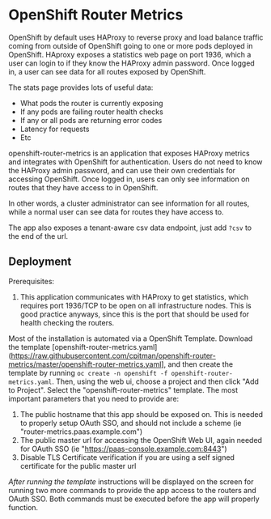 # OpenShift Router Metrics

OpenShift by default uses HAProxy to reverse proxy and load balance
traffic coming from outside of OpenShift going to one or more pods
deployed in OpenShift. HAproxy exposes a statistics web page on port 1936, which
a user can login to if they know the HAProxy admin password. Once logged in, a
user can see data for all routes exposed by OpenShift.

The stats page provides lots of useful data:

* What pods the router is currently exposing
* If any pods are failing router health checks
* If any or all pods are returning error codes
* Latency for requests
* Etc

openshift-router-metrics is an application that exposes HAProxy metrics and
integrates with OpenShift for authentication. Users do not need to know the
HAProxy admin password, and can use their own credentials for accessing
OpenShift. Once logged in, users can only see information on routes that they
have access to in OpenShift.

In other words, a cluster administrator can see information for all routes,
while a normal user can see data for routes they have access to.

The app also exposes a tenant-aware csv data endpoint, just add `?csv` to the
end of the url.

## Deployment

Prerequisites:

1. This application communicates with HAProxy to get statistics, which requires
   port 1936/TCP to be open on all infrastructure nodes. This is good practice
   anyways, since this is the port that should be used for health checking the
   routers.

Most of the installation is automated via a OpenShift Template. Download the
template
[openshift-router-metrics.yaml](https://raw.githubusercontent.com/cpitman/openshift-router-metrics/master/openshift-router-metrics.yaml],
and then create the template by running `oc create -n openshift -f
openshift-router-metrics.yaml`. Then, using the web ui, choose a project and then
click "Add to Project". Select the "openshift-router-metrics" template. The most
important parameters that you need to provide are:

1. The public hostname that this app should be exposed on. This is needed to
   properly setup OAuth SSO, and should not include a scheme (ie
   "router-metrics.paas.example.com")
2. The public master url for accessing the OpenShift Web UI, again needed for
   OAuth SSO (ie "https://paas-console.example.com:8443")
3. Disable TLS Certificate verification if you are using a self signed
   certificate for the public master url

*After running the template* instructions will be displayed on the screen for
running two more commands to provide the app access to the routers and OAuth
SSO. Both commands must be executed before the app will properly function.
